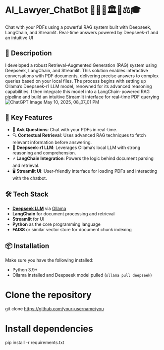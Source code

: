 # AI_Lawyer_ChatBot 👩🏻‍⚖️🏛️📜⚖️🎓
Chat with your PDFs using a powerful RAG system built with Deepseek, LangChain, and Streamlit. Real-time answers powered by Deepseek-r1 and an intuitive UI

## 🚀 Descripotion 
I developed a robust Retrieval-Augmented Generation (RAG) system using Deepseek, LangChain, and Streamlit. This solution enables interactive conversations with PDF documents, delivering precise answers to complex queries based on your local files. The process begins with setting up Ollama’s Deepseek-r1 LLM model, renowned for its advanced reasoning capabilities. I then integrate this model into a LangChain-powered RAG pipeline and build an intuitive Streamlit interface for real-time PDF querying
![ChatGPT Image May 10, 2025, 08_07_01 PM](https://github.com/user-attachments/assets/261fb6d9-78de-4f65-8f12-96fd7f25a088)


## 🧠 Key Features

- 💬 **Ask Questions**: Chat with your PDFs in real-time.
- 🔍 **Contextual Retrieval**: Uses advanced RAG techniques to fetch relevant information before answering.
- 🧱 **Deepseek-r1 LLM**: Leverages Ollama’s local LLM with strong reasoning and comprehension.
- ⚡ **LangChain Integration**: Powers the logic behind document parsing and retrieval.
- 🖥️ **Streamlit UI**: User-friendly interface for loading PDFs and interacting with the chatbot.

## 🛠️ Tech Stack

- **[Deepseek LLM](https://ollama.com/library/deepseek)** via [Ollama](https://ollama.com/)
- **LangChain** for document processing and retrieval
- **Streamlit** for UI
- **Python** as the core programming language
- **FAISS** or similar vector store for document chunk indexing

## 📦 Installation

Make sure you have the following installed:
- Python 3.9+
- Ollama installed and Deepseek model pulled (`ollama pull deepseek`)


# Clone the repository
git clone https://github.com/your-username/you



# Install dependencies
pip install -r requirements.txt
